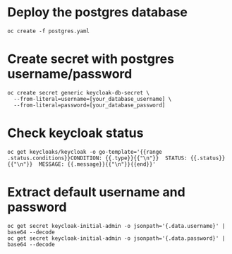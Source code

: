 # Deploy the postgres database
```shell
oc create -f postgres.yaml
```

# Create secret with postgres username/password
```shell
oc create secret generic keycloak-db-secret \
  --from-literal=username=[your_database_username] \
  --from-literal=password=[your_database_password]
```

# Check keycloak status
```shell
oc get keycloaks/keycloak -o go-template='{{range .status.conditions}}CONDITION: {{.type}}{{"\n"}}  STATUS: {{.status}}{{"\n"}}  MESSAGE: {{.message}}{{"\n"}}{{end}}'
```

# Extract default username and password
```shell
oc get secret keycloak-initial-admin -o jsonpath='{.data.username}' | base64 --decode
oc get secret keycloak-initial-admin -o jsonpath='{.data.password}' | base64 --decode
```
